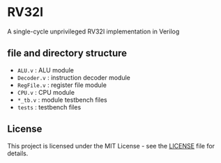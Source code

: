 # RV32I

A single-cycle unprivileged RV32I implementation in Verilog

## file and directory structure

- `ALU.v` : ALU module
- `Decoder.v` : instruction decoder module
- `RegFile.v` : register file module
- `CPU.v` : CPU module
- `*_tb.v` : module testbench files
- `tests` : testbench files

## License

This project is licensed under the MIT License - see the [LICENSE](LICENSE) file for details.
